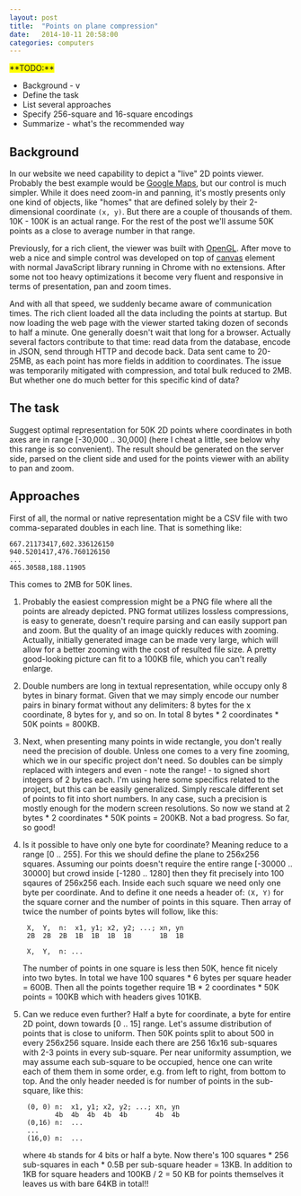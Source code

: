 ```yaml
---
layout: post
title:  "Points on plane compression"
date:   2014-10-11 20:58:00
categories: computers
---
```


<span style="background: yellow">
**TODO:**
</span>

* Background - v
* Define the task
* List several approaches
* Specify 256-square and 16-square encodings
* Summarize - what's the recommended way

## Background

In our website we need capability to depict a "live" 2D points viewer. Probably
the best example would be [Google Maps](https://maps.google.com/), but
our control is much simpler. While it does need zoom-in and panning, it's mostly
presents only one kind of objects, like "homes" that are defined solely by their
2-dimensional coordinate `(x, y)`. But there are a couple of thousands of them.
10K - 100K is an actual range. For the rest of the post we'll assume 50K points
as a close to average number in that range.

Previously, for a rich client, the viewer was built with
[OpenGL](https://www.opengl.org). After move to web a nice and simple control
was developed on top of [canvas](www.w3schools.com/html/html5_canvas.asp)
element with normal JavaScript library running in Chrome with no extensions.
After some not too heavy optimizations it become very fluent and responsive in
terms of presentation, pan and zoom times.

And with all that speed, we suddenly became aware of communication times. The
rich client loaded all the data including the points at startup. But now loading
the web page with the viewer started taking dozen of seconds to half a minute.
One generally doesn't wait that long for a browser. Actually several factors
contribute to that time: read data from the database, encode in JSON, send
through HTTP and decode back. Data sent came to 20-25MB, as each point has more
fields in addition to coordinates. The issue was temporarily mitigated with
compression, and total bulk reduced to 2MB. But whether one do much better for
this specific kind of data?

## The task

Suggest optimal representation for 50K 2D points where coordinates in both axes
are in range \[-30,000 .. 30,000\] (here I cheat a little, see below why this
range is so convenient). The result should be generated on the server side,
parsed on the client side and used for the points viewer with an ability to pan
and zoom.

## Approaches

First of all, the normal or native representation might be a CSV file with two
comma-separated doubles in each line. That is something like:

    667.21173417,602.336126150
    940.5201417,476.760126150
    ...
    465.30588,188.11905

This comes to 2MB for 50K lines.

1. Probably the easiest compression might be a PNG file where all the points are
   already depicted. PNG format utilizes lossless compressions, is easy to
   generate, doesn't require parsing and can easily support pan and zoom. But
   the quality of an image quickly reduces with zooming. Actually, initially
   generated image can be made very large, which will allow for a better zooming
   with the cost of resulted file size. A pretty good-looking picture can fit to
   a 100KB file, which you can't really enlarge.
1. Double numbers are long in textual representation, while occupy only 8 bytes
   in binary format. Given that we may simply encode our number pairs in binary
   format without any delimiters: 8 bytes for the x coordinate, 8 bytes for y,
   and so on. In total 8 bytes * 2 coordinates * 50K points = 800KB.
1. Next, when presenting many points in wide rectangle, you don't really need
   the precision of double. Unless one comes to a very fine zooming, which we in
   our specific project don't need. So doubles can be simply replaced with
   integers and even - note the range! - to signed short integers of 2 bytes
   each. I'm using here some specifics related to the project, but this can be
   easily generalized. Simply rescale different set of points to fit into short
   numbers. In any case, such a precision is mostly enough for the modern
   screen resolutions. So now we stand at 2 bytes * 2 coordinates * 50K points =
   200KB. Not a bad progress. So far, so good!
1. Is it possible to have only one byte for coordinate? Meaning reduce to a
   range \[0 .. 255\]. For this we should define the plane to 256x256 squares.
   Assuming our points doesn't require the entire range \[-30000 .. 30000\] but
   crowd inside \[-1280 .. 1280\] then they fit precisely into 100 sqaures of
   256x256 each. Inside each such square we need only one byte per coordinate.
   And to define it one needs a header of: `(X, Y)` for the square corner and
   the number of points in this square. Then array of twice the number of points
   bytes will follow, like this:

        X,  Y,  n:  x1, y1; x2, y2; ...; xn, yn
        2B  2B  2B  1B  1B  1B  1B       1B  1B

        X,  Y,  n: ...

   The number of points in one square is less then 50K, hence fit nicely into
   two bytes. In total we have 100 squares * 6 bytes per square header = 600B.
   Then all the points together require 1B * 2 coordinates * 50K points = 100KB
   which with headers gives 101KB.
1. Can we reduce even further? Half a byte for coordinate, a byte for entire 2D
   point, down towards \[0 .. 15\] range. Let's assume distribution of points
   that is close to uniform. Then 50K points split to about 500 in every 256x256
   square. Inside each there are 256 16x16 sub-squares with 2-3 points in every
   sub-square. Per near uniformity assumption, we may assume each sub-square to
   be occupied, hence one can write each of them them in some order, e.g. from
   left to right, from bottom to top. And the only header needed is for number
   of points in the sub-square, like this:

        (0, 0) n:  x1, y1; x2, y2; ...; xn, yn
               4b  4b  4b  4b  4b       4b  4b
        (0,16) n:  ...
        ...
        (16,0) n:  ...

   where `4b` stands for 4 bits or half a byte. Now there's 100 squares * 256
   sub-squares in each * 0.5B per sub-square header = 13KB. In addition to 1KB
   for square headers and 100KB / 2 = 50 KB for points themselves it leaves us
   with bare 64KB in total!!

